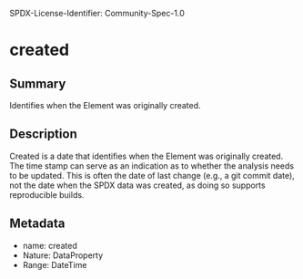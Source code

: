 SPDX-License-Identifier: Community-Spec-1.0

# created

## Summary

Identifies when the Element was originally created.

## Description

Created is a date that identifies when the Element was originally created.
The time stamp can serve as an indication as to whether the analysis needs to be updated. This is often the date of last change (e.g., a git commit date), not the date when the SPDX data was created, as doing so supports reproducible builds.

## Metadata

- name: created
- Nature: DataProperty
- Range: DateTime

